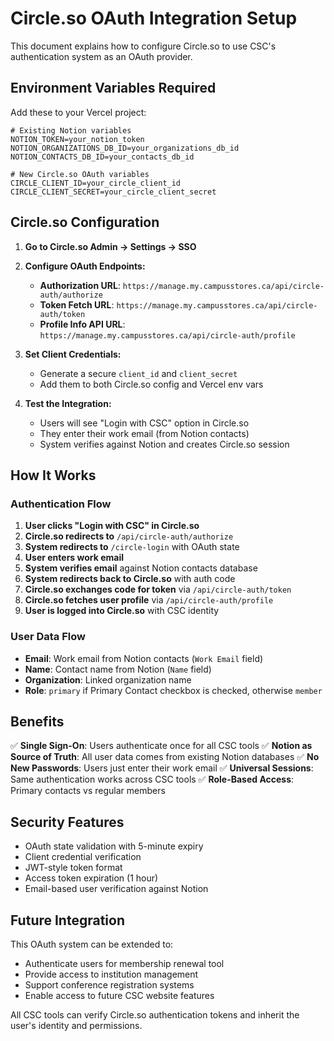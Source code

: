 # Circle.so OAuth Integration Setup

This document explains how to configure Circle.so to use CSC's authentication system as an OAuth provider.

## Environment Variables Required

Add these to your Vercel project:

```
# Existing Notion variables
NOTION_TOKEN=your_notion_token
NOTION_ORGANIZATIONS_DB_ID=your_organizations_db_id
NOTION_CONTACTS_DB_ID=your_contacts_db_id

# New Circle.so OAuth variables
CIRCLE_CLIENT_ID=your_circle_client_id
CIRCLE_CLIENT_SECRET=your_circle_client_secret
```

## Circle.so Configuration

1. **Go to Circle.so Admin → Settings → SSO**

2. **Configure OAuth Endpoints:**
   - **Authorization URL**: `https://manage.my.campusstores.ca/api/circle-auth/authorize`
   - **Token Fetch URL**: `https://manage.my.campusstores.ca/api/circle-auth/token`
   - **Profile Info API URL**: `https://manage.my.campusstores.ca/api/circle-auth/profile`

3. **Set Client Credentials:**
   - Generate a secure `client_id` and `client_secret`
   - Add them to both Circle.so config and Vercel env vars

4. **Test the Integration:**
   - Users will see "Login with CSC" option in Circle.so
   - They enter their work email (from Notion contacts)
   - System verifies against Notion and creates Circle.so session

## How It Works

### Authentication Flow

1. **User clicks "Login with CSC" in Circle.so**
2. **Circle.so redirects to** `/api/circle-auth/authorize`
3. **System redirects to** `/circle-login` with OAuth state
4. **User enters work email**
5. **System verifies email** against Notion contacts database
6. **System redirects back to Circle.so** with auth code
7. **Circle.so exchanges code for token** via `/api/circle-auth/token`
8. **Circle.so fetches user profile** via `/api/circle-auth/profile`
9. **User is logged into Circle.so** with CSC identity

### User Data Flow

- **Email**: Work email from Notion contacts (`Work Email` field)
- **Name**: Contact name from Notion (`Name` field)
- **Organization**: Linked organization name
- **Role**: `primary` if Primary Contact checkbox is checked, otherwise `member`

## Benefits

✅ **Single Sign-On**: Users authenticate once for all CSC tools
✅ **Notion as Source of Truth**: All user data comes from existing Notion databases
✅ **No New Passwords**: Users just enter their work email
✅ **Universal Sessions**: Same authentication works across CSC tools
✅ **Role-Based Access**: Primary contacts vs regular members

## Security Features

- OAuth state validation with 5-minute expiry
- Client credential verification
- JWT-style token format
- Access token expiration (1 hour)
- Email-based user verification against Notion

## Future Integration

This OAuth system can be extended to:
- Authenticate users for membership renewal tool
- Provide access to institution management
- Support conference registration systems
- Enable access to future CSC website features

All CSC tools can verify Circle.so authentication tokens and inherit the user's identity and permissions.